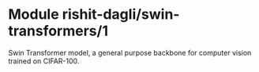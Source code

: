 # Module rishit-dagli/swin-transformers/1

Swin Transformer model, a general purpose backbone for computer vision trained on CIFAR-100.

<!-- task: image-classification -->
<!-- network-architecture: other -->
<!-- dataset: cifar-100 -->
<!-- fine-tunable: false -->
<!-- license: apache-2.0 -->
<!-- format: saved_model_2 -->
<!-- asset-path: https://storage.googleapis.com/rishit-dagli/swin_model/saved_model.tar.gz -->